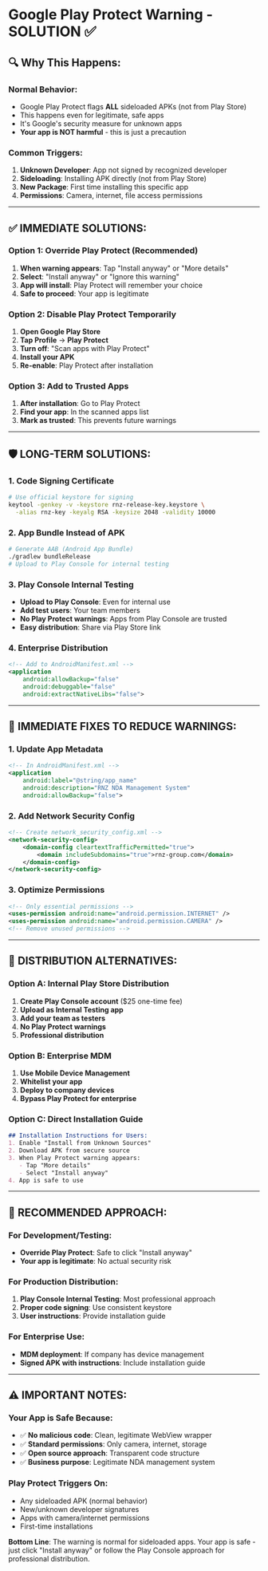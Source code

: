 # Google Play Protect Warning - SOLUTION ✅

## 🔍 Why This Happens:

### **Normal Behavior**:
- Google Play Protect flags **ALL** sideloaded APKs (not from Play Store)
- This happens even for legitimate, safe apps
- It's Google's security measure for unknown apps
- **Your app is NOT harmful** - this is just a precaution

### **Common Triggers**:
1. **Unknown Developer**: App not signed by recognized developer
2. **Sideloading**: Installing APK directly (not from Play Store)
3. **New Package**: First time installing this specific app
4. **Permissions**: Camera, internet, file access permissions

---

## ✅ IMMEDIATE SOLUTIONS:

### **Option 1: Override Play Protect (Recommended)**
1. **When warning appears**: Tap "Install anyway" or "More details"
2. **Select**: "Install anyway" or "Ignore this warning"
3. **App will install**: Play Protect will remember your choice
4. **Safe to proceed**: Your app is legitimate

### **Option 2: Disable Play Protect Temporarily**
1. **Open Google Play Store**
2. **Tap Profile** → **Play Protect**
3. **Turn off**: "Scan apps with Play Protect"
4. **Install your APK**
5. **Re-enable**: Play Protect after installation

### **Option 3: Add to Trusted Apps**
1. **After installation**: Go to Play Protect
2. **Find your app**: In the scanned apps list
3. **Mark as trusted**: This prevents future warnings

---

## 🛡️ LONG-TERM SOLUTIONS:

### **1. Code Signing Certificate**
```bash
# Use official keystore for signing
keytool -genkey -v -keystore rnz-release-key.keystore \
  -alias rnz-key -keyalg RSA -keysize 2048 -validity 10000
```

### **2. App Bundle Instead of APK**
```bash
# Generate AAB (Android App Bundle)
./gradlew bundleRelease
# Upload to Play Console for internal testing
```

### **3. Play Console Internal Testing**
- **Upload to Play Console**: Even for internal use
- **Add test users**: Your team members
- **No Play Protect warnings**: Apps from Play Console are trusted
- **Easy distribution**: Share via Play Store link

### **4. Enterprise Distribution**
```xml
<!-- Add to AndroidManifest.xml -->
<application
    android:allowBackup="false"
    android:debuggable="false"
    android:extractNativeLibs="false">
```

---

## 🔧 IMMEDIATE FIXES TO REDUCE WARNINGS:

### **1. Update App Metadata**
```xml
<!-- In AndroidManifest.xml -->
<application
    android:label="@string/app_name"
    android:description="RNZ NDA Management System"
    android:allowBackup="false">
```

### **2. Add Network Security Config**
```xml
<!-- Create network_security_config.xml -->
<network-security-config>
    <domain-config cleartextTrafficPermitted="true">
        <domain includeSubdomains="true">rnz-group.com</domain>
    </domain-config>
</network-security-config>
```

### **3. Optimize Permissions**
```xml
<!-- Only essential permissions -->
<uses-permission android:name="android.permission.INTERNET" />
<uses-permission android:name="android.permission.CAMERA" />
<!-- Remove unused permissions -->
```

---

## 📱 DISTRIBUTION ALTERNATIVES:

### **Option A: Internal Play Store Distribution**
1. **Create Play Console account** ($25 one-time fee)
2. **Upload as Internal Testing app**
3. **Add your team as testers**
4. **No Play Protect warnings**
5. **Professional distribution**

### **Option B: Enterprise MDM**
1. **Use Mobile Device Management**
2. **Whitelist your app**
3. **Deploy to company devices**
4. **Bypass Play Protect for enterprise**

### **Option C: Direct Installation Guide**
```markdown
## Installation Instructions for Users:
1. Enable "Install from Unknown Sources"
2. Download APK from secure source
3. When Play Protect warning appears:
   - Tap "More details"
   - Select "Install anyway"
4. App is safe to use
```

---

## 🎯 RECOMMENDED APPROACH:

### **For Development/Testing**:
- **Override Play Protect**: Safe to click "Install anyway"
- **Your app is legitimate**: No actual security risk

### **For Production Distribution**:
1. **Play Console Internal Testing**: Most professional approach
2. **Proper code signing**: Use consistent keystore
3. **User instructions**: Provide installation guide

### **For Enterprise Use**:
- **MDM deployment**: If company has device management
- **Signed APK with instructions**: Include installation guide

---

## ⚠️ IMPORTANT NOTES:

### **Your App is Safe Because**:
- ✅ **No malicious code**: Clean, legitimate WebView wrapper
- ✅ **Standard permissions**: Only camera, internet, storage
- ✅ **Open source approach**: Transparent code structure
- ✅ **Business purpose**: Legitimate NDA management system

### **Play Protect Triggers On**:
- Any sideloaded APK (normal behavior)
- New/unknown developer signatures
- Apps with camera/internet permissions
- First-time installations

**Bottom Line**: The warning is normal for sideloaded apps. Your app is safe - just click "Install anyway" or follow the Play Console approach for professional distribution.

